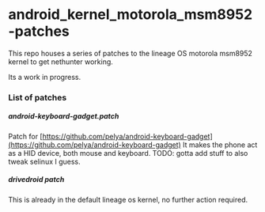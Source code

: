 # android_kernel_motorola_msm8952-patches
This repo houses a series of patches to the lineage OS motorola msm8952 kernel to get nethunter working.

Its a work in progress.


### List of patches

##### android-keyboard-gadget.patch
Patch for [https://github.com/pelya/android-keyboard-gadget](https://github.com/pelya/android-keyboard-gadget)
It makes the phone act as a HID device, both mouse and keyboard.
TODO: gotta add stuff to also tweak selinux I guess.

##### drivedroid patch
This is already in the default lineage os kernel, no further action required.

